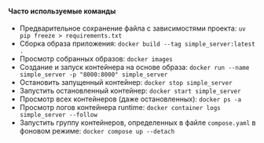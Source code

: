 #### Часто используемые команды

* Предварительное сохранение файла с зависимостями проекта: `uv pip freeze > requirements.txt`
* Сборка образа приложения: `docker build --tag simple_server:latest .`
* Просмотр собранных образов: `docker images`
* Создание и запуск контейнера на основе образа: `docker run --name simple_server -p "8000:8000" simple_server`
* Остановить запущенный контейнер: `docker stop simple_server`
* Запустить остановленный контейнер: `docker start simple_server`
* Просмотр всех контейнеров (даже остановленных): `docker ps -a`
* Просмотр логов контейнера runtime: `docker container logs simple_server --follow`
* Запустить группу контейнеров, определенных в файле `compose.yaml` в фоновом режиме: `docker compose up --detach`